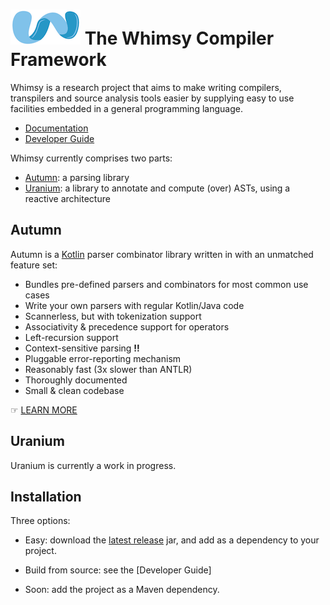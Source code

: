 # ![logo](logo.png) The Whimsy Compiler Framework

Whimsy is a research project that aims to make writing compilers, transpilers
and source analysis tools easier by supplying easy to use facilities embedded in
a general programming language.

- [Documentation](/doc/README.md)
- [Developer Guide](/doc/dev-guide.md)

Whimsy currently comprises two parts:

- [Autumn][autumn-doc]: a parsing library
- [Uranium][uranium-doc]: a library to annotate and compute (over) ASTs, using a reactive
  architecture

## Autumn

Autumn is a [Kotlin] parser combinator library written in with an unmatched feature set:

- Bundles pre-defined parsers and combinators for most common use cases
- Write your own parsers with regular Kotlin/Java code
- Scannerless, but with tokenization support
- Associativity & precedence support for operators
- Left-recursion support
- Context-sensitive parsing **!!**
- Pluggable error-reporting mechanism
- Reasonably fast (3x slower than ANTLR)
- Thoroughly documented
- Small & clean codebase

[Kotlin]: https://kotlinlang.org/

☞ [LEARN MORE][autumn-doc]

## Uranium

Uranium is currently a work in progress.

[autumn-doc]: /doc/autumn/README.md
[uranium-doc]: /doc/uranium/README.md

## Installation

Three options:

- Easy: download the [latest release] jar, and add as a dependency to your project.

[latest release]: /releases

- Build from source: see the [Developer Guide]

- Soon: add the project as a Maven dependency.